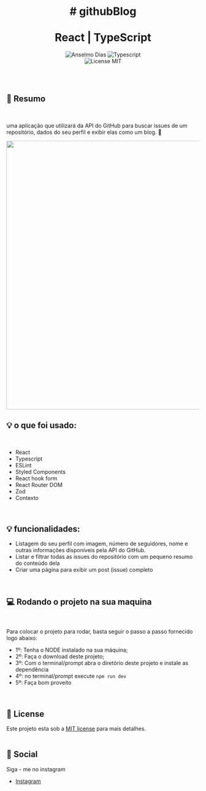 <br />
<br />
<h1 align="center">
 #     githubBlog 
  <br />
  <br />
  React |  TypeScript  
</h1>
  
<p align="center">
  <img alt="Anselmo Dias" src="https://img.shields.io/badge/Created%20by%3A-AnselmoDias-%232F74C0" />
  <img alt="Typescript" src="https://img.shields.io/badge/Main%20lenguage-Typescript-%232F74C0" /> <br />
  <img alt="License MIT" src="https://img.shields.io/badge/License-MIT-%2398C611" />
  
</p> 
<br />
<br />

## 📓 Resumo
<br />

uma aplicação que utilizará da API do GitHub para buscar issues de um repositório, dados do seu perfil e exibir elas como um blog. 💙 

<img src="https://user-images.githubusercontent.com/96529532/219041258-46c09433-6721-41a2-b33a-600b5d7c5672.png" width="700"/>



<br />

## :bulb: o que foi usado:
<br />


- React
- Typescript
- ESLint
- Styled Components 
- React hook form
- React Router DOM
- Zod
- Contexto

<br />

## 💡 funcionalidades: 
- Listagem do seu perfil com imagem, número de seguidores, nome e outras informações disponíveis pela API do GitHub.
- Listar e filtrar todas as issues do repositório com um pequeno resumo do conteúdo dela
- Criar uma página para exibir um post (issue) completo

<br />

## 💻 Rodando o projeto na sua maquina
<br />

Para colocar o projeto para rodar, basta seguir o passo a passo fornecido logo abaixo:

- 1º: Tenha o NODE instalado na sua máquina;
- 2º: Faça o download deste projeto;
- 3º: Com o terminal/prompt abra o diretório deste projeto e instale as dependência 
- 4º: no terminal/prompt execute `npm run dev`
- 5º: Faça bom proveito


<br />

## :memo: License

Este projeto esta sob a [MIT license](LICENSE) para mais detalhes.
<br />
<br />

## :iphone: Social

Siga - me no instagram
<br />

- [Instagram](https://www.instagram.com/_anselmo.dev/)

<br />
